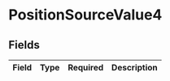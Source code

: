 # PositionSourceValue4


## Fields

| Field       | Type        | Required    | Description |
| ----------- | ----------- | ----------- | ----------- |